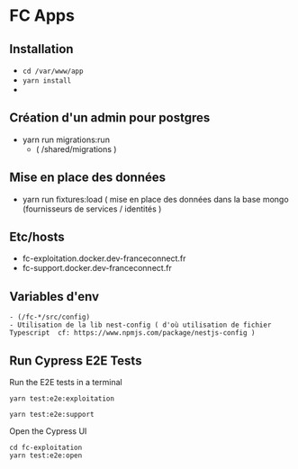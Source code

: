 # FC Apps

## Installation

- `cd /var/www/app`
- `yarn install`
- 

## Création d'un admin pour postgres

- yarn run migrations:run 
    - ( /shared/migrations )
    
## Mise en place des données 

 - yarn run fixtures:load 
    ( mise en place des données dans la base  mongo (fournisseurs de services / identités )

## Etc/hosts

- fc-exploitation.docker.dev-franceconnect.fr
- fc-support.docker.dev-franceconnect.fr


## Variables d'env 
    - (/fc-*/src/config)
    - Utilisation de la lib nest-config ( d'où utilisation de fichier Typescript  cf: https://www.npmjs.com/package/nestjs-config )

## Run Cypress E2E Tests

Run the E2E tests in a terminal
```
yarn test:e2e:exploitation

yarn test:e2e:support
```

Open the Cypress UI
```
cd fc-exploitation
yarn test:e2e:open
```
